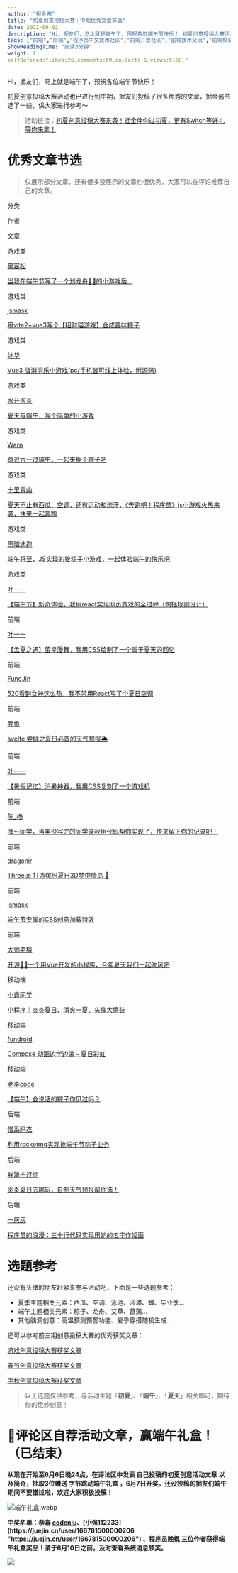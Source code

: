 ```yaml
---
author: "掘金酱"
title: "初夏创意投稿大赛｜中期优秀文章节选"
date: 2022-06-02
description: "Hi，掘友们，马上就是端午了，预祝各位端午节快乐！ 初夏创意投稿大赛活动也已进行到中期，掘友们了很多优秀的文章，掘金酱节选了一些，供大家进行参考～"
tags: ["前端","后端","程序员中文技术社区","前端开发社区","前端技术交流","前端框架教程","JavaScript 学习资源","CSS 技巧与最佳实践","HTML5 最新动态","前端工程师职业发展","开源前端项目","前端技术趋势"]
ShowReadingTime: "阅读3分钟"
weight: 1
selfDefined:"likes:26,comments:69,collects:6,views:5168,"
---
```

Hi，掘友们，马上就是端午了，预祝各位端午节快乐！

初夏创意投稿大赛活动也已进行到中期，掘友们投稿了很多优秀的文章，掘金酱节选了一些，供大家进行参考～

> 活动链接：[初夏创意投稿大赛来袭！掘金伴你过初夏，更有Switch等好礼等你来拿！](https://juejin.cn/post/7099648833667203103 "https://juejin.cn/post/7099648833667203103")

优秀文章节选
======

> 仅展示部分文章，还有很多没展示的文章也很优秀，大家可以在评论推荐自己的文章。

分类

作者

文章

游戏类

[黑客松](https://juejin.cn/user/4314919626348647 "https://juejin.cn/user/4314919626348647")

[当我在端午节写了一个划龙舟🐲🛶的小游戏后...](https://juejin.cn/post/7099751274869948447 "https://juejin.cn/post/7099751274869948447")

游戏类

[jsmask](https://juejin.cn/user/1204720472953240 "https://juejin.cn/user/1204720472953240")

[用vite2+vue3写个【招财猫游戏】合成美味粽子](https://juejin.cn/post/7101111168571277349 "https://juejin.cn/post/7101111168571277349")

游戏类

[沐华](https://juejin.cn/user/3368559359825448 "https://juejin.cn/user/3368559359825448")

[Vue3 版消消乐小游戏(pc/手机皆可线上体验，附源码)](https://juejin.cn/post/7101954563015458846 "https://juejin.cn/post/7101954563015458846")

游戏类

[水开泡茶](https://juejin.cn/user/1746467001992888 "https://juejin.cn/user/1746467001992888")

[夏天与端午，写个简单的小游戏](https://juejin.cn/post/7102329614214627359 "https://juejin.cn/post/7102329614214627359")

游戏类

[Warn](https://juejin.cn/user/2823201591396311 "https://juejin.cn/user/2823201591396311")

[跳过六一过端午，一起来掘个粽子吧](https://juejin.cn/post/7102304924863561759 "https://juejin.cn/post/7102304924863561759")

游戏类

[十里青山](https://juejin.cn/user/2911162523723566 "https://juejin.cn/user/2911162523723566")

[夏天不止有西瓜、空调，还有运动和流汗，《奔跑吧！程序员》js小游戏火热来袭，快来一起奔跑](https://juejin.cn/post/7103423600660578341 "https://juejin.cn/post/7103423600660578341")

游戏类

[黑暗迪迦](https://juejin.cn/user/1556564193327112 "https://juejin.cn/user/1556564193327112")

[端午将至，JS实现的接粽子小游戏，一起体验端午的快乐吧](https://juejin.cn/post/7103330375979499528 "https://juejin.cn/post/7103330375979499528")

游戏类

[叶一一](https://juejin.cn/user/70822370479901 "https://juejin.cn/user/70822370479901")

[【端午节】新奇体验，我用react实现网页游戏的全过程（包括规则设计）](https://juejin.cn/post/7103578323644743717 "https://juejin.cn/post/7103578323644743717")

前端

[叶一一](https://juejin.cn/user/70822370479901 "https://juejin.cn/user/70822370479901")

[【孟夏之遇】萤星漫舞，我用CSS绘制了一个属于夏天的回忆](https://juejin.cn/post/7100535875477438494 "https://juejin.cn/post/7100535875477438494")

前端

[FuncJin](https://juejin.cn/user/87580250747917 "https://juejin.cn/user/87580250747917")

[520看到女神这么热，我不禁用React写了个夏日空调](https://juejin.cn/post/7100478900673150989 "https://juejin.cn/post/7100478900673150989")

前端

[鹿鱼](https://juejin.cn/user/1169536105058973 "https://juejin.cn/user/1169536105058973")

[svelte 尝鲜之夏日必备的天气预报🌦️](https://juejin.cn/post/7100546923181899784 "https://juejin.cn/post/7100546923181899784")

前端

[叶一一](https://juejin.cn/user/70822370479901 "https://juejin.cn/user/70822370479901")

[【暑假记忆】消暑神器，我用CSS复刻了一个游戏机](https://juejin.cn/post/7101841842768986125 "https://juejin.cn/post/7101841842768986125")

前端

[陈\_杨](https://juejin.cn/user/2084329779108062 "https://juejin.cn/user/2084329779108062")

[嘿～同学，当年没写完的同学录我用代码帮你实现了，快来留下你的记录吧！](https://juejin.cn/post/7102276934335201288 "https://juejin.cn/post/7102276934335201288")

前端

[dragonir](https://juejin.cn/user/2295436008498765 "https://juejin.cn/user/2295436008498765")

[Three.js 打造缤纷夏日3D梦中情岛 🌊](https://juejin.cn/post/7102215670477094925 "https://juejin.cn/post/7102215670477094925")

前端

[jsmask](https://juejin.cn/user/1204720472953240 "https://juejin.cn/user/1204720472953240")

[端午节专属的CSS创意加载特效](https://juejin.cn/post/7103322576507633694 "https://juejin.cn/post/7103322576507633694")

前端

[大帅老猿](https://juejin.cn/user/2955079655898093 "https://juejin.cn/user/2955079655898093")

[开源👍🏻一个用Vue开发的小程序，今年夏天我们一起吹风吧](https://juejin.cn/post/7103276723323535368 "https://juejin.cn/post/7103276723323535368")

移动端

[小鑫同学](https://juejin.cn/user/3966693685871694 "https://juejin.cn/user/3966693685871694")

[小程序｜炎炎夏日、清爽一夏、头像大换装](https://juejin.cn/post/7100896930162540581 "https://juejin.cn/post/7100896930162540581")

移动端

[fundroid](https://juejin.cn/user/3931509309842872 "https://juejin.cn/user/3931509309842872")

[Compose 动画边学边做 - 夏日彩虹](https://juejin.cn/post/7101836989602725901 "https://juejin.cn/post/7101836989602725901")

移动端

[老李code](https://juejin.cn/user/2620848963859582 "https://juejin.cn/user/2620848963859582")

[【端午】会说话的粽子你见过吗？](https://juejin.cn/post/7103758484910866446 "https://juejin.cn/post/7103758484910866446")

后端

[僧系码农](https://juejin.cn/user/3276972382492695 "https://juejin.cn/user/3276972382492695")

[利用rocketmq实现抢端午节粽子业务](https://juejin.cn/post/7099736148641054734 "https://juejin.cn/post/7099736148641054734")

后端

[我犟不过你](https://juejin.cn/user/3668388983878573 "https://juejin.cn/user/3668388983878573")

[炎炎夏日去哪玩，自制天气预报帮你选！](https://juejin.cn/post/7101589317293703175 "https://juejin.cn/post/7101589317293703175")

后端

[一灰灰](https://juejin.cn/user/377887729916126 "https://juejin.cn/user/377887729916126")

[程序员的浪漫：三十行代码实现用她的名字作幅画](https://juejin.cn/post/7100429445525143583 "https://juejin.cn/post/7100429445525143583")

选题参考
====

还没有头绪的朋友赶紧来参与活动吧，下面是一些选题参考：

*   夏季主题相关元素：西瓜、空调、泳池、沙滩、蝉、毕业季...
*   端午主题相关元素：粽子、龙舟、艾草、菖蒲...
*   其他脑洞创意：高温预测预警功能、夏季穿搭随机生成...

还可以参考前三期创意投稿大赛的优秀获奖文章：

[游戏创意投稿大赛获奖文章](https://juejin.cn/post/7094167915141791774 "https://juejin.cn/post/7094167915141791774")

[春节创意投稿大赛获奖文章](https://juejin.cn/post/7064483168941768712 "https://juejin.cn/post/7064483168941768712")

[中秋创意投稿大赛获奖文章](https://juejin.cn/post/7012179391195119653 "https://juejin.cn/post/7012179391195119653")

> 以上选题仅供参考，与活动主题「**初夏**」、「**端午**」、「**夏天**」相关即可，期待你的绝妙创意！

🎁评论区自荐活动文章，赢端午礼盒！（已结束）
=======================

**从现在开始至6月6日晚24点，在评论区中发表 自己投稿的初夏创意活动文章 以及简介，抽取3位赠送 字节跳动端午礼盒 ，6月7日开奖。还没投稿的掘友们端午期间不要错过啦，欢迎大家积极投稿！**

![端午礼盒.webp](/images/jueJin/9f3f18e18aef435.png)

**中奖名单：恭喜 [codeniu](https://juejin.cn/user/1732486058223176 "https://juejin.cn/user/1732486058223176")、[小强112233](https://juejin.cn/user/166781500000206 "https://juejin.cn/user/166781500000206") 、[程序员晚枫](https://juejin.cn/user/2327002779758760 "https://juejin.cn/user/2327002779758760") 三位作者获得端午礼盒奖品！请于6月10日之前，及时查看系统消息领奖。**

![](/images/jueJin/296c86c4b4d1446.png)